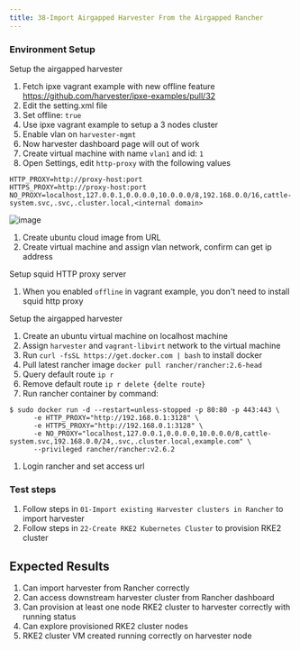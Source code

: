 ```yaml
---
title: 38-Import Airgapped Harvester From the Airgapped Rancher
---
```


### Environment Setup

Setup the airgapped harvester
1. Fetch ipxe vagrant example with new offline feature
https://github.com/harvester/ipxe-examples/pull/32 
1. Edit the setting.xml file
1. Set offline: `true`
1. Use ipxe vagrant example to setup a 3 nodes cluster
1. Enable vlan on `harvester-mgmt`
1. Now harvester dashboard page will out of work
1. Create virtual machine with name `vlan1` and id: `1`
1. Open Settings, edit `http-proxy` with the following values
```
HTTP_PROXY=http://proxy-host:port
HTTPS_PROXY=http://proxy-host:port
NO_PROXY=localhost,127.0.0.1,0.0.0.0,10.0.0.0/8,192.168.0.0/16,cattle-system.svc,.svc,.cluster.local,<internal domain>
```

![image](https://user-images.githubusercontent.com/29251855/141812497-6664b1ae-42f9-4602-8e36-bd70f0b410c5.png)

1. Create ubuntu cloud image from URL
1. Create virtual machine and assign vlan network, confirm can get ip address

Setup squid HTTP proxy server
1. When you enabled `offline` in vagrant example, you don't need to install squid http proxy


Setup the airgapped harvester
1. Create an ubuntu virtual machine on localhost machine 
1. Assign `harvester` and `vagrant-libvirt` network to the virtual machine
1. Run `curl -fsSL https://get.docker.com | bash` to install docker
1. Pull latest rancher image `docker pull rancher/rancher:2.6-head`
1. Query default route `ip r`
1. Remove default route `ip r delete {delte route}`
1. Run rancher container by command:
```
$ sudo docker run -d --restart=unless-stopped -p 80:80 -p 443:443 \
      -e HTTP_PROXY="http://192.168.0.1:3128" \
      -e HTTPS_PROXY="http://192.168.0.1:3128" \
      -e NO_PROXY="localhost,127.0.0.1,0.0.0.0,10.0.0.0/8,cattle-system.svc,192.168.0.0/24,.svc,.cluster.local,example.com" \
      --privileged rancher/rancher:v2.6.2
```
1. Login rancher and set access url 

### Test steps

1. Follow steps in `01-Import existing Harvester clusters in Rancher` to import harvester
1. Follow steps in `22-Create RKE2 Kubernetes Cluster` to provision RKE2 cluster


## Expected Results
1. Can import harvester from Rancher correctly 
1. Can access downstream harvester cluster from Rancher dashboard 
1. Can provision at least one node RKE2 cluster to harvester correctly with running status
1. Can explore provisioned RKE2 cluster nodes 
1. RKE2 cluster VM created running correctly on harvester node